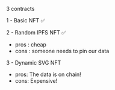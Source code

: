 3 contracts

1 - Basic NFT ✅

2 - Random IPFS NFT ✅

-   pros : cheap
-   cons : someone needs to pin our data

3 - Dynamic SVG NFT

-   pros: The data is on chain!
-   cons: Expensive!
